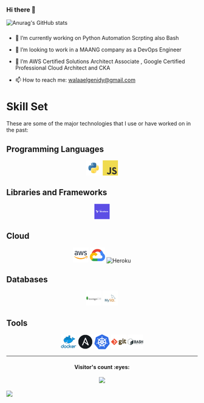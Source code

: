 ### Hi there 👋

![Anurag's GitHub stats](https://github-readme-stats.vercel.app/api?username=walaaelgenidy&theme=dark&show_icons=true)

###
- 🔭 I’m currently working on Python Automation Scrpting also Bash 

- 👯 I’m looking to work in a MAANG company as a DevOps Engineer 

- 👯 I’m AWS Certified Solutions Architect Associate , Google Certified Professional Cloud Architect and CKA

- 📫 How to reach me: walaaelgenidy@gmail.com
###

# **Skill Set**

These are some of the major technologies that I use or have worked on in the past:

## **Programming Languages**

<p align="center">
<img title="Python" alt="Python" width="40px" src="https://raw.githubusercontent.com/github/explore/master/topics/python/python.png">
<img alt="JS" title="JavaScript" width="40px" src="https://raw.githubusercontent.com/github/explore/master/topics/javascript/javascript.png">
<p/>

## **Libraries and Frameworks**

<p align="center">
<img title="Terraform" alt="Terraform" width="40px" src="https://raw.githubusercontent.com/github/explore/master/topics/terraform/terraform.png">
<p/>

## **Cloud**

<p align="center">
<img title="AWS" alt="AWS" width="40px" src="https://raw.githubusercontent.com/github/explore/main/topics/aws/aws.png">
<img title="GCP" alt="GCP" width="40px" src="https://raw.githubusercontent.com/github/explore/main/topics/google-cloud/google-cloud.png">
<img title="Heroku" alt="Heroku" width="40px" src="https://img.icons8.com/color/48/000000/heroku.png">
<p/>

## **Databases**

<p align="center">
<img title="MongoDB" alt="MongoDB" width="40px" src="https://raw.githubusercontent.com/github/explore/master/topics/mongodb/mongodb.png">
<img title="MySQL" alt="MySQL" width="40px" src="https://raw.githubusercontent.com/github/explore/master/topics/mysql/mysql.png">
<br>
<p/>

## **Tools**

<p align="center">
<img title="Docker" alt="Docker" width="40px" src="https://raw.githubusercontent.com/github/explore/main/topics/docker/docker.png">  
<img title="Ansible" alt="Ansible" width="40px" src="https://raw.githubusercontent.com/github/explore/master/topics/ansible/ansible.png">
<img title="Kubernetes" alt="kubernetes" width="40px" src="https://raw.githubusercontent.com/github/explore/master/topics/kubernetes/kubernetes.png">
<img title="Git" alt="Git" width="40px" src="https://raw.githubusercontent.com/github/explore/master/topics/git/git.png">
<img title="Bash" alt="Bash" width="40px" src="https://raw.githubusercontent.com/github/explore/main/topics/bash/bash.png">  
<p/>



<hr/>
<h4 align="center">Visitor's count :eyes:</h4>

<p align="center"><img src="https://profile-counter.glitch.me/{walaaelgenidy}/count.svg"/></p>

<img src="./assets/grid.png" align="center" />


